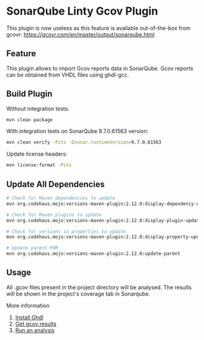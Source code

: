 # SonarQube Linty Gcov Plugin

This plugin is now useless as this feature is available out-of-the-box from gcovr: https://gcovr.com/en/master/output/sonarqube.html


## Feature

This plugin allows to import Gcov reports data in SonarQube.
Gcov reports can be obtained from VHDL files using ghdl-gcc.

## Build Plugin

Without integration tests:

```bash
mvn clean package
```

With integration tests on SonarQube 9.7.0.61563 version:

```bash
mvn clean verify -Pits -Dsonar.runtimeVersion=9.7.0.61563
```

Update license headers:
```bash
mvn license:format -Pits
```

## Update All Dependencies

```bash
# Check for Maven dependencies to update
mvn org.codehaus.mojo:versions-maven-plugin:2.12.0:display-dependency-updates -Pits

# Check for Maven plugins to update
mvn org.codehaus.mojo:versions-maven-plugin:2.12.0:display-plugin-updates -Pits

# Check for versions in properties to update
mvn org.codehaus.mojo:versions-maven-plugin:2.12.0:display-property-updates -Pits

# Update parent POM
mvn org.codehaus.mojo:versions-maven-plugin:2.12.0:update-parent
```

## Usage

All .gcov files present in the project directory will be analysed. The results will be shown in the project's coverage
tab in Sonarqube.

More information

1. [Install Ghdl](https://github.com/Linty-Services/sonar-coverage-ghdl/wiki/GHDL-Installation)
2. [Get gcov results](https://github.com/Linty-Services/sonar-coverage-ghdl/wiki/Gcov-results)
3. [Run an analysis](https://github.com/Linty-Services/sonar-coverage-ghdl/wiki/Run-Analysis)
